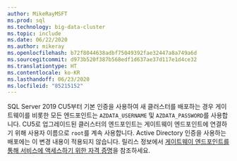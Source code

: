 ```yaml
---
author: MikeRayMSFT
ms.prod: sql
ms.technology: big-data-cluster
ms.topic: include
ms.date: 06/22/2020
ms.author: mikeray
ms.openlocfilehash: b72f8044638adbf75049392fae32447a8a749a6d
ms.sourcegitcommit: d973b520f387b568edf1d637ae37d117e1d4ce32
ms.translationtype: HT
ms.contentlocale: ko-KR
ms.lasthandoff: 06/23/2020
ms.locfileid: "85215152"
---
```

SQL Server 2019 CU5부터 기본 인증을 사용하여 새 클러스터를 배포하는 경우 게이트웨이를 비롯한 모든 엔드포인트는 `AZDATA_USERNAME` 및 `AZDATA_PASSWORD`를 사용합니다. CU5로 업그레이드된 클러스터의 엔드포인트는 게이트웨이 엔드포인트에 연결하기 위해 사용자 이름으로 `root`를 계속 사용합니다. Active Directory 인증을 사용하는 배포에는 이 변경 내용이 적용되지 않습니다. 릴리스 정보에서 [게이트웨이 엔드포인트를 통해 서비스에 액세스하기 위한 자격 증명](../big-data-cluster/release-notes-big-data-cluster.md#credentials-for-accessing-services-through-gateway-endpoint)을 참조하세요.